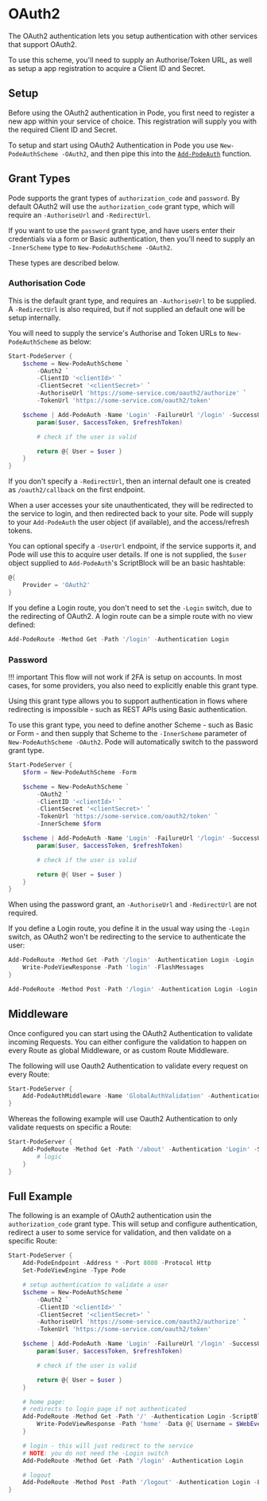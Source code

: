 # OAuth2

The OAuth2 authentication lets you setup authentication with other services that support OAuth2.

To use this scheme, you'll need to supply an Authorise/Token URL, as well as setup a app registration to acquire a Client ID and Secret.

## Setup

Before using the OAuth2 authentication in Pode, you first need to register a new app within your service of choice. This registration will supply you with the required Client ID and Secret.

To setup and start using OAuth2 Authentication in Pode you use `New-PodeAuthScheme -OAuth2`, and then pipe this into the [`Add-PodeAuth`](../../../../Functions/Authentication/Add-PodeAuth) function.

## Grant Types

Pode supports the grant types of `authorization_code` and `password`. By default OAuth2 will use the `authorization_code` grant type, which will require an `-AuthoriseUrl` and `-RedirectUrl`.

If you want to use the `password` grant type, and have users enter their credentials via a form or Basic authentication, then you'll need to supply an `-InnerScheme` type to `New-PodeAuthScheme -OAuth2`.

These types are described below.

### Authorisation Code

This is the default grant type, and requires an `-AuthoriseUrl` to be supplied. A `-RedirectUrl` is also required, but if not supplied an default one will be setup internally.

You will need to supply the service's Authorise and Token URLs to `New-PodeAuthScheme` as below:

```powershell
Start-PodeServer {
    $scheme = New-PodeAuthScheme `
        -OAuth2 `
        -ClientID '<clientId>' `
        -ClientSecret '<clientSecret>' `
        -AuthoriseUrl 'https://some-service.com/oauth2/authorize' `
        -TokenUrl 'https://some-service.com/oauth2/token'

    $scheme | Add-PodeAuth -Name 'Login' -FailureUrl '/login' -SuccessUrl '/' -ScriptBlock {
        param($user, $accessToken, $refreshToken)

        # check if the user is valid

        return @{ User = $user }
    }
}
```

If you don't specify a `-RedirectUrl`, then an internal default one is created as `/oauth2/callback` on the first endpoint.

When a user accesses your site unauthenticated, they will be redirected to the service to login, and then redirected back to your site. Pode will supply to your `Add-PodeAuth` the user object (if available), and the access/refresh tokens.

You can optional specify a `-UserUrl` endpoint, if the service supports it, and Pode will use this to acquire user details. If one is not supplied, the `$user` object supplied to `Add-PodeAuth`'s ScriptBlock will be an basic hashtable:

```powershell
@{
    Provider = 'OAuth2'
}
```

If you define a Login route, you don't need to set the `-Login` switch, due to the redirecting of OAuth2. A login route can be a simple route with no view defined:

```powershell
Add-PodeRoute -Method Get -Path '/login' -Authentication Login
```

### Password

!!! important
    This flow will not work if 2FA is setup on accounts. In most cases, for some providers, you also need to explicitly enable this grant type.

Using this grant type allows you to support authentication in flows where redirecting is impossible - such as REST APIs using Basic authentication.

To use this grant type, you need to define another Scheme - such as Basic or Form - and then supply that Scheme to the `-InnerScheme` parameter of `New-PodeAuthScheme -OAuth2`. Pode will automatically switch to the password grant type.

```powershell
Start-PodeServer {
    $form = New-PodeAuthScheme -Form

    $scheme = New-PodeAuthScheme `
        -OAuth2 `
        -ClientID '<clientId>' `
        -ClientSecret '<clientSecret>' `
        -TokenUrl 'https://some-service.com/oauth2/token' `
        -InnerScheme $form

    $scheme | Add-PodeAuth -Name 'Login' -FailureUrl '/login' -SuccessUrl '/' -ScriptBlock {
        param($user, $accessToken, $refreshToken)

        # check if the user is valid

        return @{ User = $user }
    }
}
```

When using the password grant, an `-AuthoriseUrl` and `-RedirectUrl` are not required.

If you define a Login route, you define it in the usual way using the `-Login` switch, as OAuth2 won't be redirecting to the service to authenticate the user:

```powershell
Add-PodeRoute -Method Get -Path '/login' -Authentication Login -Login -ScriptBlock {
    Write-PodeViewResponse -Path 'login' -FlashMessages
}

Add-PodeRoute -Method Post -Path '/login' -Authentication Login -Login
```

## Middleware

Once configured you can start using the OAuth2 Authentication to validate incoming Requests. You can either configure the validation to happen on every Route as global Middleware, or as custom Route Middleware.

The following will use Oauth2 Authentication to validate every request on every Route:

```powershell
Start-PodeServer {
    Add-PodeAuthMiddleware -Name 'GlobalAuthValidation' -Authentication 'Login'
}
```

Whereas the following example will use Oauth2 Authentication to only validate requests on specific a Route:

```powershell
Start-PodeServer {
    Add-PodeRoute -Method Get -Path '/about' -Authentication 'Login' -ScriptBlock {
        # logic
    }
}
```

## Full Example

The following is an example of OAuth2 authentication usin the `authorization_code` grant type. This will setup and configure authentication, redirect a user to some service for validation, and then validate on a specific Route:

```powershell
Start-PodeServer {
    Add-PodeEndpoint -Address * -Port 8080 -Protocol Http
    Set-PodeViewEngine -Type Pode

    # setup authentication to validate a user
    $scheme = New-PodeAuthScheme `
        -OAuth2 `
        -ClientID '<clientId>' `
        -ClientSecret '<clientSecret>' `
        -AuthoriseUrl 'https://some-service.com/oauth2/authorize' `
        -TokenUrl 'https://some-service.com/oauth2/token'

    $scheme | Add-PodeAuth -Name 'Login' -FailureUrl '/login' -SuccessUrl '/' -ScriptBlock {
        param($user, $accessToken, $refreshToken)

        # check if the user is valid

        return @{ User = $user }
    }

    # home page:
    # redirects to login page if not authenticated
    Add-PodeRoute -Method Get -Path '/' -Authentication Login -ScriptBlock {
        Write-PodeViewResponse -Path 'home' -Data @{ Username = $WebEvent.Auth.User.name }
    }

    # login - this will just redirect to the service
    # NOTE: you do not need the -Login switch
    Add-PodeRoute -Method Get -Path '/login' -Authentication Login

    # logout
    Add-PodeRoute -Method Post -Path '/logout' -Authentication Login -Logout
}
```
